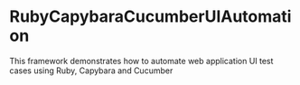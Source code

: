# RubyCapybaraCucumberUIAutomation
This framework demonstrates how to automate web application UI test cases using Ruby, Capybara and Cucumber
